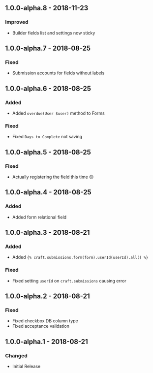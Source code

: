 ## 1.0.0-alpha.8 - 2018-11-23
### Improved
- Builder fields list and settings now sticky

## 1.0.0-alpha.7 - 2018-08-25
### Fixed
- Submission accounts for fields without labels

## 1.0.0-alpha.6 - 2018-08-25
### Added
- Added `overdue(User $user)` method to Forms

### Fixed
- Fixed `Days to Complete` not saving

## 1.0.0-alpha.5 - 2018-08-25
### Fixed
- Actually registering the field this time 😐 

## 1.0.0-alpha.4 - 2018-08-25
### Added
- Added form relational field

## 1.0.0-alpha.3 - 2018-08-21
### Added
- Added `{% craft.submissions.form(form).userId(userId).all() %}`

### Fixed
- Fixed setting `userId` on `craft.submissions` causing error

## 1.0.0-alpha.2 - 2018-08-21
### Fixed
- Fixed checkbox DB column type
- Fixed acceptance validation

## 1.0.0-alpha.1 - 2018-08-21
### Changed
- Initial Release